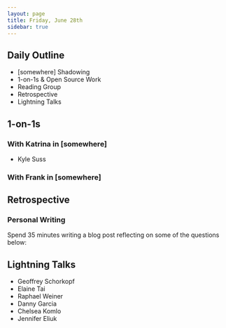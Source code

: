 ```yaml
---
layout: page
title: Friday, June 28th
sidebar: true
---
```


## Daily Outline

* [somewhere] Shadowing
* 1-on-1s & Open Source Work
* Reading Group
* Retrospective
* Lightning Talks

## 1-on-1s

### With Katrina in [somewhere]

* Kyle Suss

### With Frank in [somewhere]


## Retrospective

### Personal Writing

Spend 35 minutes writing a blog post reflecting on some of the questions below:


## Lightning Talks

* Geoffrey Schorkopf
* Elaine Tai
* Raphael Weiner
* Danny Garcia
* Chelsea Komlo
* Jennifer Eliuk